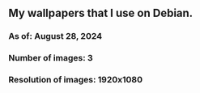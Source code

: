 ## My wallpapers that I use on Debian.

### As of: August 28, 2024
### Number of images: 3
### Resolution of images: 1920x1080
